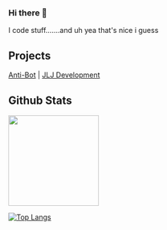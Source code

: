 ### Hi there 👋
I code stuff.......and uh yea that's nice i guess


## Projects

[Anti-Bot](https://docs.antibot.xyz) | [JLJ Development](https://dev.antibot.xyz/support)

## Github Stats

<img height="180em" src="https://github-readme-stats.vercel.app/api?username=JDevelo&show_icons=true&theme=dracula&hide_border=true&count_private=true&include_all_commits=true" />


[![Top Langs](https://github-readme-stats.vercel.app/api/top-langs/?username=JDevelo&layout=compact)](https://github.com/anuraghazra/github-readme-stats)
